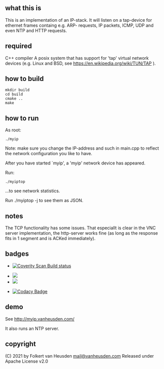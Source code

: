 what this is
------------
This is an implementation of an IP-stack.
It will listen on a tap-device for ethernet frames containg e.g. ARP-
requests, IP packets, ICMP, UDP and even NTP and HTTP requests.

required
--------
C++ compiler
A posix system that has support for 'tap' virtual network devices (e.g.
Linux and BSD, see https://en.wikipedia.org/wiki/TUN/TAP ).

how to build
------------
	mkdir build
	cd build
	cmake ..
	make

how to run
----------
As root:

	./myip

Note: make sure you change the IP-address and such in main.cpp to reflect
the network configuration you like to have.

After you have started `myip', a 'myip' network device has appeared.

Run:

	./myiptop

...to see network statistics.

Run ./myiptop -j to see them as JSON.

notes
-----
The TCP functionality has some issues. That especiallt is clear in the
VNC server implementation, the http-server works fine (as long as the
response fits in 1 segment and is ACKed immediately).

badges
------
  * <a href="https://scan.coverity.com/projects/folkertvanheusden-myip"><img alt="Coverity Scan Build status" src="https://scan.coverity.com/projects/23472/badge.svg"/></a>

  * <img src="https://img.shields.io/github/license/folkertvanheusden/MyIP">

  * <img src="https://img.shields.io/travis/com/folkertvanheusden/MyIP">

  * [![Codacy Badge](https://app.codacy.com/project/badge/Grade/9f791b96f10a48eba323215bc5feed1a)](https://www.codacy.com/gh/folkertvanheusden/MyIP/dashboard?utm_source=github.com&amp;utm_medium=referral&amp;utm_content=folkertvanheusden/MyIP&amp;utm_campaign=Badge_Grade)

demo
----
See http://myip.vanheusden.com/

It also runs an NTP server.

copyright
---------
(C) 2021 by Folkert van Heusden <mail@vanheusden.com>
Released under Apache License v2.0
